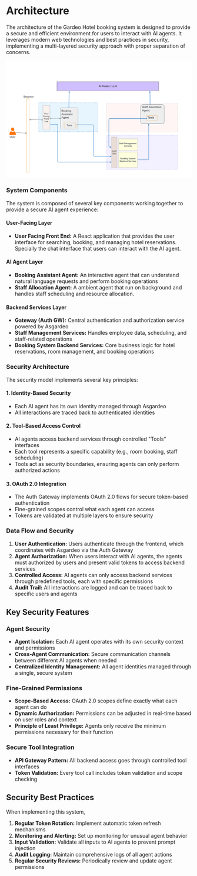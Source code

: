 # Architecture

The architecture of the Gardeo Hotel booking system is designed to provide a secure and efficient environment for users to interact with AI agents. It leverages modern web technologies and best practices in security, implementing a multi-layered security approach with proper separation of concerns.

![Architecture Diagram](docs/resources/image.png)

### System Components

The system is composed of several key components working together to provide a secure AI agent experience:

#### User-Facing Layer
- **User Facing Front End:** A React application that provides the user interface for searching, booking, and managing hotel reservations. Specially the chat interface that users can interact with the AI agent.

#### AI Agent Layer
- **Booking Assistant Agent:** An interactive agent that can understand natural language requests and perform booking operations
- **Staff Allocation Agent:** A  ambient agent that run on background and handles staff scheduling and resource allocation.

#### Backend Services Layer
- **Gateway (Auth GW):** Central authentication and authorization service powered by Asgardeo
- **Staff Management Services:** Handles employee data, scheduling, and staff-related operations
- **Booking System Backend Services:** Core business logic for hotel reservations, room management, and booking operations

### Security Architecture

The security model implements several key principles:

#### 1. **Identity-Based Security**
- Each AI agent has its own identity managed through Asgardeo
- All interactions are traced back to authenticated identities

#### 2. **Tool-Based Access Control**
- AI agents access backend services through controlled "Tools" interfaces
- Each tool represents a specific capability (e.g., room booking, staff scheduling)
- Tools act as security boundaries, ensuring agents can only perform authorized actions

#### 3. **OAuth 2.0 Integration**
- The Auth Gateway implements OAuth 2.0 flows for secure token-based authentication
- Fine-grained scopes control what each agent can access
- Tokens are validated at multiple layers to ensure security

### Data Flow and Security

1. **User Authentication:** Users authenticate through the frontend, which coordinates with Asgardeo via the Auth Gateway
2. **Agent Authorization:** When users interact with AI agents, the agents must authorized by users and present valid tokens to access backend services
3. **Controlled Access:** AI agents can only access backend services through predefined tools, each with specific permissions
4. **Audit Trail:** All interactions are logged and can be traced back to specific users and agents

## Key Security Features

### Agent Security
- **Agent Isolation:** Each AI agent operates with its own security context and permissions
- **Cross-Agent Communication:** Secure communication channels between different AI agents when needed
- **Centralized Identity Management:** All agent identities managed through a single, secure system

### Fine-Grained Permissions
- **Scope-Based Access:** OAuth 2.0 scopes define exactly what each agent can do
- **Dynamic Authorization:** Permissions can be adjusted in real-time based on user roles and context
- **Principle of Least Privilege:** Agents only receive the minimum permissions necessary for their function

### Secure Tool Integration
- **API Gateway Pattern:** All backend access goes through controlled tool interfaces
- **Token Validation:** Every tool call includes token validation and scope checking

## Security Best Practices

When implementing this system,

1. **Regular Token Rotation:** Implement automatic token refresh mechanisms
2. **Monitoring and Alerting:** Set up monitoring for unusual agent behavior
3. **Input Validation:** Validate all inputs to AI agents to prevent prompt injection
4. **Audit Logging:** Maintain comprehensive logs of all agent actions
5. **Regular Security Reviews:** Periodically review and update agent permissions
